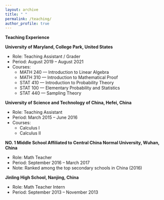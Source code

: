 ```yaml
---
layout: archive
title: " "
permalink: /teaching/
author_profile: true
---
```

<b>Teaching Experience</b>

<b>University of Maryland, College Park, United States</b>
- Role: Teaching Assistant / Grader  
- Period: August 2019 – August 2021  
- Courses:  
  - MATH 240 — Introduction to Linear Algebra  
  - MATH 310 — Introduction to Mathematical Proof  
  - STAT 410 — Introduction to Probability Theory  
  - STAT 100 — Elementary Probability and Statistics  
  - STAT 440 — Sampling Theory

<b>University of Science and Technology of China, Hefei, China</b>
- Role: Teaching Assistant  
- Period: March 2015 – June 2016  
- Courses:  
  - Calculus I  
  - Calculus II

<b>NO. 1 Middle School Affiliated to Central China Normal University, Wuhan, China</b>
- Role: Math Teacher  
- Period: September 2016 – March 2017  
- Note: Ranked among the top secondary schools in China (2016)

<b>Jinling High School, Nanjing, China</b>
- Role: Math Teacher Intern 
- Period: September 2013 – November 2013  
